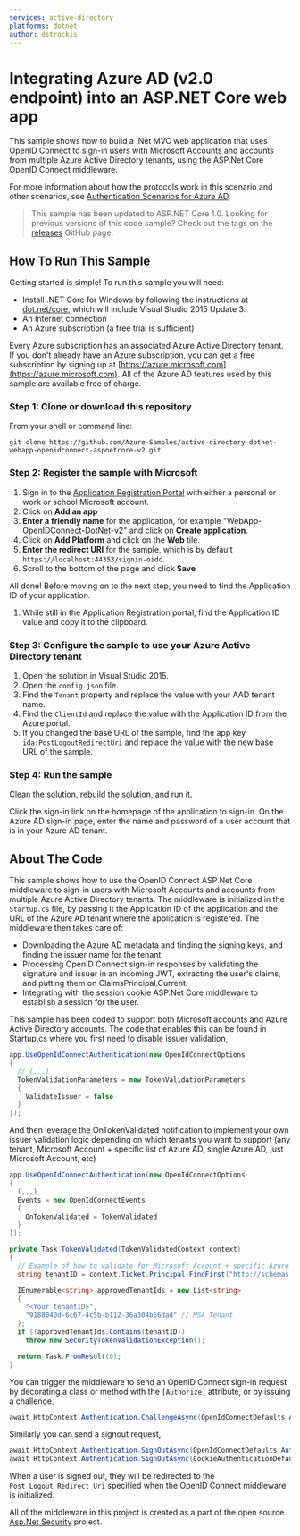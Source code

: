 ```yaml
---
services: active-directory
platforms: dotnet
author: dstrockis
---
```


# Integrating Azure AD (v2.0 endpoint) into an ASP.NET Core web app
This sample shows how to build a .Net MVC web application that uses OpenID Connect to sign-in users with Microsoft Accounts and accounts from multiple Azure Active Directory tenants, using the ASP.Net Core OpenID Connect middleware.

For more information about how the protocols work in this scenario and other scenarios, see [Authentication Scenarios for Azure AD](http://go.microsoft.com/fwlink/?LinkId=394414).

> This sample has been updated to ASP.NET Core 1.0.  Looking for previous versions of this code sample? Check out the tags on the [releases](../../releases) GitHub page.

## How To Run This Sample

Getting started is simple!  To run this sample you will need:
- Install .NET Core for Windows by following the instructions at [dot.net/core](https://dot.net/core), which will include Visual Studio 2015 Update 3.
- An Internet connection
- An Azure subscription (a free trial is sufficient)

Every Azure subscription has an associated Azure Active Directory tenant.  If you don't already have an Azure subscription, you can get a free subscription by signing up at [https://azure.microsoft.com](https://azure.microsoft.com).  All of the Azure AD features used by this sample are available free of charge.

### Step 1:  Clone or download this repository

From your shell or command line:

`git clone https://github.com/Azure-Samples/active-directory-dotnet-webapp-openidconnect-aspnetcore-v2.git`

### Step 2:  Register the sample with Microsoft

1. Sign in to the [Application Registration Portal](https://apps.dev.microsoft.com) with either a personal or work or school Microsoft account.
2. Click on **Add an app**
3. **Enter a friendly name** for the application, for example "WebApp-OpenIDConnect-DotNet-v2" and click on **Create application**.
4. Click on **Add Platform** and click on the **Web** tile.
5. **Enter the redirect URI** for the sample, which is by default `https://localhost:44353/signin-oidc`.
6. Scroll to the bottom of the page and click **Save**

All done!  Before moving on to the next step, you need to find the Application ID of your application.

1. While still in the Application Registration portal, find the Application ID value and copy it to the clipboard.

### Step 3:  Configure the sample to use your Azure Active Directory tenant

1. Open the solution in Visual Studio 2015.
2. Open the `config.json` file.
3. Find the `Tenant` property and replace the value with your AAD tenant name.
4. Find the `ClientId` and replace the value with the Application ID from the Azure portal.
5. If you changed the base URL of the sample, find the app key `ida:PostLogoutRedirectUri` and replace the value with the new base URL of the sample.

### Step 4:  Run the sample

Clean the solution, rebuild the solution, and run it.

Click the sign-in link on the homepage of the application to sign-in.  On the Azure AD sign-in page, enter the name and password of a user account that is in your Azure AD tenant.

## About The Code

This sample shows how to use the OpenID Connect ASP.Net Core middleware to sign-in users with Microsoft Accounts and accounts from multiple Azure Active Directory tenants. The middleware is initialized in the `Startup.cs` file, by passing it the Application ID of the application and the URL of the Azure AD tenant where the application is registered.  The middleware then takes care of:
- Downloading the Azure AD metadata and finding the signing keys, and finding the issuer name for the tenant.
- Processing OpenID Connect sign-in responses by validating the signature and issuer in an incoming JWT, extracting the user's claims, and putting them on ClaimsPrincipal.Current.
- Integrating with the session cookie ASP.Net Core middleware to establish a session for the user.

This sample has been coded to support both Microsoft accounts and Azure Active Directory accounts. The code that enables this can be found in Startup.cs where you first need to disable issuer validation,
```C#
app.UseOpenIdConnectAuthentication(new OpenIdConnectOptions
{
  // (...)
  TokenValidationParameters = new TokenValidationParameters
  {
    ValidateIssuer = false
  }
});
```
And then leverage the OnTokenValidated notification to implement your own issuer validation logic depending on which tenants you want to support (any tenant, Microsoft Account + specific list of Azure AD, single Azure AD, just Microsoft Account, etc)
```C#
app.UseOpenIdConnectAuthentication(new OpenIdConnectOptions
{
  (...)
  Events = new OpenIdConnectEvents
  {
    OnTokenValidated = TokenValidated
  }
});
```

```C#
private Task TokenValidated(TokenValidatedContext context)
{
  // Example of how to validate for Microsoft Account + specific Azure AD tenant       
  string tenantID = context.Ticket.Principal.FindFirst("http://schemas.microsoft.com/identity/claims/tenantid").Value;

  IEnumerable<string> approvedTenantIds = new List<string>
  {
    "<Your tenantID>",
    "9188040d-6c67-4c5b-b112-36a304b66dad" // MSA Tenant
  };
  if (!approvedTenantIds.Contains(tenantID))
    throw new SecurityTokenValidationException();

  return Task.FromResult(0);
}
```

You can trigger the middleware to send an OpenID Connect sign-in request by decorating a class or method with the `[Authorize]` attribute, or by issuing a challenge,
```C#
await HttpContext.Authentication.ChallengeAsync(OpenIdConnectDefaults.AuthenticationScheme, new AuthenticationProperties { RedirectUri = "/" });
```
Similarly you can send a signout request,
```C#
await HttpContext.Authentication.SignOutAsync(OpenIdConnectDefaults.AuthenticationScheme);
await HttpContext.Authentication.SignOutAsync(CookieAuthenticationDefaults.AuthenticationScheme);
```
When a user is signed out, they will be redirected to the `Post_Logout_Redirect_Uri` specified when the OpenID Connect middleware is initialized.

All of the middleware in this project is created as a part of the open source [Asp.Net Security](https://github.com/aspnet/Security) project.
